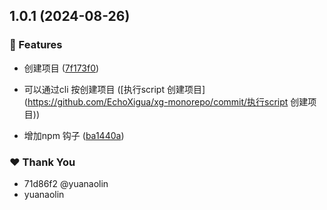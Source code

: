 ## 1.0.1 (2024-08-26)


### 🚀 Features

- 创建项目 ([7f173f0](https://github.com/EchoXigua/xg-monorepo/commit/7f173f0))

- 可以通过cli 按创建项目 ([执行script 创建项目](https://github.com/EchoXigua/xg-monorepo/commit/执行script 创建项目))

- 增加npm 钩子 ([ba1440a](https://github.com/EchoXigua/xg-monorepo/commit/ba1440a))


### ❤️  Thank You

- 71d86f2 @yuanaolin
- yuanaolin